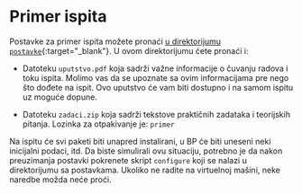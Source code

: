 # Primer ispita

Postavke za primer ispita možete pronaći [u direktorijumu `postavke`](./postavke/){:target="_blank"}. U ovom direktorijumu ćete pronaći i:

- Datoteku `uputstvo.pdf` koja sadrži važne informacije o čuvanju radova i toku ispita. Molimo vas da se upoznate sa ovim informacijama pre nego što dođete na ispit. Ovo uputstvo će vam biti dostupno i na samom ispitu uz moguće dopune.

- Datoteku `zadaci.zip` koja sadrži tekstove praktičnih zadataka i teorijskih pitanja. Lozinka za otpakivanje je: `primer`

Na ispitu će svi paketi biti unapred instalirani, u BP će biti uneseni neki inicijalni podaci, itd. Da biste simulirali ovu situaciju, potrebno je da nakon preuzimanja postavki pokrenete skript `configure` koji se nalazi u direktorijumu sa postavkama. Ukoliko ne radite na virtuelnoj mašini, neke naredbe možda neće proći.